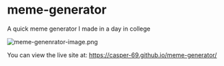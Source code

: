 # meme-generator
A quick meme generator I made in a day in college

![[meme-genenrator-image.png](https://postimg.cc/K1WTjd71)](https://i.postimg.cc/rpVNnTKN/meme-genenrator-image.png)

You can view the live site at:
https://casper-69.github.io/meme-generator/
